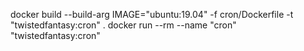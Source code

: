 docker build --build-arg IMAGE="ubuntu:19.04" -f cron/Dockerfile -t "twistedfantasy:cron" .
docker run --rm --name "cron" "twistedfantasy:cron"
